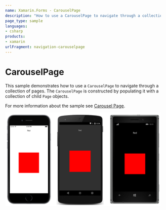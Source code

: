 ```yaml
---
name: Xamarin.Forms - CarouselPage
description: "How to use a CarouselPage to navigate through a collection of pages (navigation)"
page_type: sample
languages:
- csharp
products:
- xamarin
urlFragment: navigation-carouselpage
---
```

# CarouselPage

This sample demonstrates how to use a `CarouselPage` to navigate through a collection of pages. The `CarouselPage` is constructed by populating it with a collection of child `Page` objects.

For more information about the sample see [Carousel Page](https://docs.microsoft.com/xamarin/xamarin-forms/app-fundamentals/navigation/carousel-page).

![CarouselPage application screenshot](Screenshots/01All.png "CarouselPage application screenshot")
